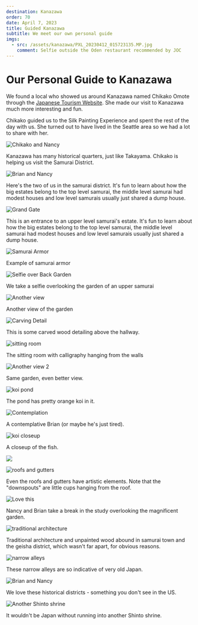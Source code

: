 ```yaml
---
destination: Kanazawa
order: 70
date: April 7, 2023
title: Guided Kanazawa
subtitle: We meet our own personal guide
imgs: 
  - src: /assets/kanazawa/PXL_20230412_015723135.MP.jpg
    comment: Selfie outside the Oden restaurant recommended by JOC
---
```


# Our Personal Guide to Kanazawa

We found a local who showed us around Kanazawa named Chikako Omote through the [Japanese Tourism Website](https://www.japan.travel/en/plan/list-of-volunteer-guides/). She made our visit to 
Kanazawa much more interesting and fun. 

Chikako guided us to the Silk Painting Experience and spent the rest of the day with us. 
She turned out to have lived in the Seattle area so we had a lot to share with her.

![Chikako and Nancy](/assets/kanazawa/PXL_20230414_042721161.jpg)

Kanazawa has many historical quarters, just like Takayama. Chikako is helping us visit the Samurai District.

![Brian and Nancy](/assets/kanazawa/PXL_20230414_043025435.jpg)

Here's the two of us in the samurai district. It's fun to learn about how the big estates belong to the top level samurai, the middle level samurai had modest houses and low level samurais usually just shared a dump house.

![Grand Gate](/assets/kanazawa/PXL_20230414_043451513.jpg)

This is an entrance to an upper level samurai's estate. It's fun to learn about how the big estates belong to the top level samurai, the middle level samurai had modest houses and low level samurais usually just shared a dump house.

![Samurai Armor](/assets/kanazawa/PXL_20230414_044647932.jpg)

Example of samurai armor

![Selfie over Back Garden](/assets/kanazawa/PXL_20230414_044933905.jpg)

We take a selfie overlooking the garden of an upper samurai

![Another view](/assets/kanazawa/PXL_20230414_045058171.jpg)

Another view of the garden

![Carving Detail](/assets/kanazawa/PXL_20230414_045237274.jpg)

This is some carved wood detailing above the hallway.

![sitting room](/assets/kanazawa/PXL_20230414_045440492.jpg)

The sitting room with calligraphy hanging from the walls

![Another view 2](/assets/kanazawa/PXL_20230414_045552532.jpg)

Same garden, even better view.

![koi pond](/assets/kanazawa/PXL_20230414_045610328.jpg)

The pond has pretty orange koi in it.

![Contemplation](/assets/kanazawa/PXL_20230414_045653025.jpg)

A contemplative Brian (or maybe he's just tired).

![koi closeup](/assets/kanazawa/PXL_20230414_045749913.MP.jpg)

A closeup of the fish.

![](/assets/kanazawa/PXL_20230414_051004574.PORTRAIT.jpg)

![roofs and gutters](/assets/kanazawa/PXL_20230414_051412856.jpg)

Even the roofs and gutters have artistic elements. Note that the "downspouts" are little cups hanging from the roof.

![Love this](/assets/kanazawa/PXL_20230414_051449893.jpg)

Nancy and Brian take a break in the study overlooking the magnificent garden.

![traditional architecture](/assets/kanazawa/PXL_20230414_065901752.jpg)

Traditional architecture and unpainted wood abound in samurai town and the geisha district, which wasn't far apart, for obvious reasons.

![narrow alleys](/assets/kanazawa/PXL_20230414_065915722.jpg)

These narrow alleys are so indicative of very old Japan.

![Brian and Nancy](/assets/kanazawa/PXL_20230414_071228337.MP.jpg)

We love these historical districts - something you don't see in the US.

![Another Shinto shrine](/assets/kanazawa/PXL_20230414_073014068.PORTRAIT.ORIGINAL.jpg)

It wouldn't be Japan without running into another Shinto shrine.
